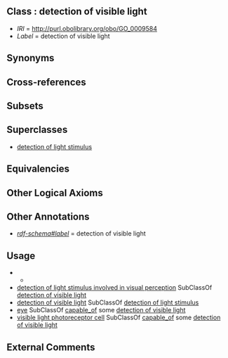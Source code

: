 
## Class : detection of visible light

 * *IRI* = http://purl.obolibrary.org/obo/GO_0009584
 * *Label* = detection of visible light

## Synonyms


## Cross-references


## Subsets


## Superclasses

 * [detection of light stimulus](../../GO/83/GO_0009583.md)

## Equivalencies


## Other Logical Axioms


## Other Annotations

 * *[rdf-schema#label](../../el/rdf-schema#label.md)* = detection of visible light

## Usage

 * -
 * [detection of light stimulus involved in visual perception](../../GO/08/GO_0050908.md) SubClassOf [detection of visible light](../../GO/84/GO_0009584.md)
 * [detection of visible light](../../GO/84/GO_0009584.md) SubClassOf [detection of light stimulus](../../GO/83/GO_0009583.md)
 * [eye](../../UBERON/70/UBERON_0000970.md) SubClassOf [capable_of](../../RO/15/RO_0002215.md) some [detection of visible light](../../GO/84/GO_0009584.md)
 * [visible light photoreceptor cell](../../CL/88/CL_0000488.md) SubClassOf [capable_of](../../RO/15/RO_0002215.md) some [detection of visible light](../../GO/84/GO_0009584.md)

## External Comments

